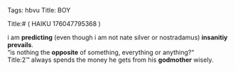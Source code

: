 Tags: hbvu
Title: BOY
  
Title:# ( HAIKU 176047795368 )  
  
i am **predicting** (even though i am not nate silver or nostradamus) **insanitiy prevails**.   
“is nothing the **opposite** of something, everything or anything?“  
Title:2™ always spends the money he gets from his **godmother** wisely.  
  
